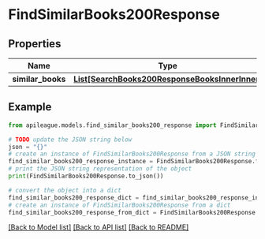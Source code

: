 # FindSimilarBooks200Response


## Properties

Name | Type | Description | Notes
------------ | ------------- | ------------- | -------------
**similar_books** | [**List[SearchBooks200ResponseBooksInnerInner]**](SearchBooks200ResponseBooksInnerInner.md) |  | [optional] 

## Example

```python
from apileague.models.find_similar_books200_response import FindSimilarBooks200Response

# TODO update the JSON string below
json = "{}"
# create an instance of FindSimilarBooks200Response from a JSON string
find_similar_books200_response_instance = FindSimilarBooks200Response.from_json(json)
# print the JSON string representation of the object
print(FindSimilarBooks200Response.to_json())

# convert the object into a dict
find_similar_books200_response_dict = find_similar_books200_response_instance.to_dict()
# create an instance of FindSimilarBooks200Response from a dict
find_similar_books200_response_from_dict = FindSimilarBooks200Response.from_dict(find_similar_books200_response_dict)
```
[[Back to Model list]](../README.md#documentation-for-models) [[Back to API list]](../README.md#documentation-for-api-endpoints) [[Back to README]](../README.md)


